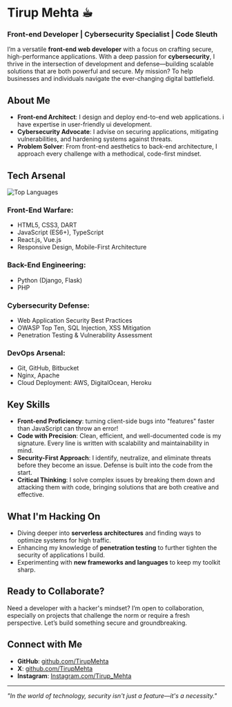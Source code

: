 # Tirup Mehta ☕︎

### Front-end Developer | Cybersecurity Specialist | Code Sleuth

I’m a versatile **front-end web developer** with a focus on crafting secure, high-performance applications. With a deep passion for **cybersecurity**, I thrive in the intersection of development and defense—building scalable solutions that are both powerful and secure. My mission? To help businesses and individuals navigate the ever-changing digital battlefield.

## About Me

- **Front-end Architect**: I design and deploy end-to-end web applications. i have expertise in user-friendly ui development.
- **Cybersecurity Advocate**: I advise on securing applications, mitigating vulnerabilities, and hardening systems against threats.
- **Problem Solver**: From front-end aesthetics to back-end architecture, I approach every challenge with a methodical, code-first mindset.

## Tech Arsenal

![Top Languages](https://github-readme-stats.vercel.app/api/top-langs/?username=TirupMehta&layout=compact&langs_count=8&theme=tokyonight)

### Front-End Warfare:
- HTML5, CSS3, DART
- JavaScript (ES6+), TypeScript
- React.js, Vue.js
- Responsive Design, Mobile-First Architecture

### Back-End Engineering:
- Python (Django, Flask)
- PHP

### Cybersecurity Defense:
- Web Application Security Best Practices
- OWASP Top Ten, SQL Injection, XSS Mitigation
- Penetration Testing & Vulnerability Assessment

### DevOps Arsenal:
- Git, GitHub, Bitbucket
- Nginx, Apache
- Cloud Deployment: AWS, DigitalOcean, Heroku

## Key Skills

- **Front-end Proficiency**: turning client-side bugs into "features" faster than JavaScript can throw an error!
- **Code with Precision**: Clean, efficient, and well-documented code is my signature. Every line is written with scalability and maintainability in mind.
- **Security-First Approach**: I identify, neutralize, and eliminate threats before they become an issue. Defense is built into the code from the start.
- **Critical Thinking**: I solve complex issues by breaking them down and attacking them with code, bringing solutions that are both creative and effective.

## What I'm Hacking On

- Diving deeper into **serverless architectures** and finding ways to optimize systems for high traffic.
- Enhancing my knowledge of **penetration testing** to further tighten the security of applications I build.
- Experimenting with **new frameworks and languages** to keep my toolkit sharp.

## Ready to Collaborate?

Need a developer with a hacker's mindset? I’m open to collaboration, especially on projects that challenge the norm or require a fresh perspective. Let’s build something secure and groundbreaking.

## Connect with Me

- **GitHub**: [github.com/TirupMehta](https://github.com/TirupMehta)
- **X**: [github.com/TirupMehta](https://x.com/TirupMehta)
- **Instagram**: [Instagram.com/Tirup_Mehta](https://instagram.com/Tirup_Mehta)

---

_"In the world of technology, security isn't just a feature—it's a necessity."_

